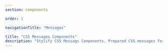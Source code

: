 ```yaml
---
section: components

order: 1

navigationTitle: "Messages"

title: "CSS Messages Components"
description: "Stylify CSS Messags Components. Prepared CSS messages for your next web project. Copy&Paste, without CSS framework."
---
```


<interactive-preview class="margin-bottom:48px"
min-height="400"
title="Messages"
description="If you use shadow from shadow components and a fixed position, it can be used as an alert for example on top/bottom side of the window."
html-snippet="components/messages"></interactive-preview>
